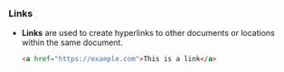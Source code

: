 ### Links
- **Links** are used to create hyperlinks to other documents or locations within the same document.
  ```html
  <a href="https://example.com">This is a link</a>
  ```